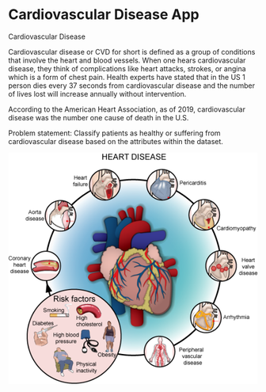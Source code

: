 # Cardiovascular Disease App

Cardiovascular Disease

Cardiovascular disease or CVD for short is defined as a group of conditions that involve the heart and blood vessels. When one hears cardiovascular disease, they think of complications like heart attacks, strokes, or angina which is a form of chest pain. Health experts have stated that in the US 1 person dies every 37 seconds from cardiovascular disease and the number of lives lost will increase annually without intervention.

According to the American Heart Association, as of 2019, cardiovascular disease was the number one cause of death in the U.S.

Problem statement: Classify patients as healthy or suffering from cardiovascular disease based on the attributes within the dataset.


![Home Page](cardio2.png)

